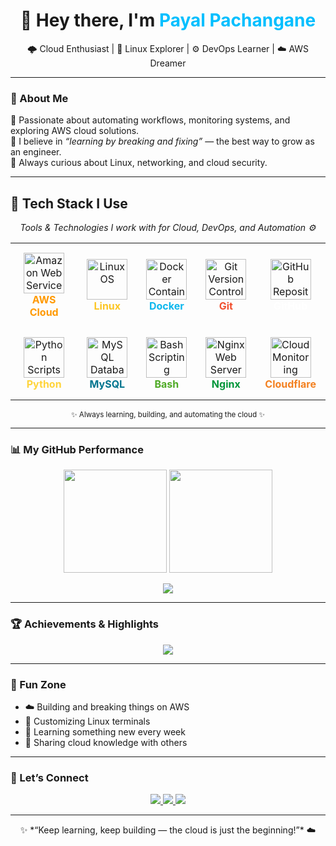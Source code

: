 <h1 align="center">👋 Hey there, I'm <span style="color:#00BFFF;">Payal Pachangane</span></h1>
<p align="center">
  🌩️ Cloud Enthusiast | 🐧 Linux Explorer | ⚙️ DevOps Learner | ☁️ AWS Dreamer  
</p>

---

### 🌟 About Me
💫 Passionate about automating workflows, monitoring systems, and exploring AWS cloud solutions.  
🎯 I believe in *“learning by breaking and fixing”* — the best way to grow as an engineer.  
💬 Always curious about Linux, networking, and cloud security.

---
## 🧩 Tech Stack I Use

<p align="center">
  <em>Tools & Technologies I work with for Cloud, DevOps, and Automation ⚙️</em>
</p>

<table align="center">
  <tr>
    <td align="center" style="padding:15px;">
      <img src="https://skillicons.dev/icons?i=aws" width="65" title="Amazon Web Services"/>
      <br><b style="color:#FF9900;">AWS Cloud</b>
    </td>
    <td align="center" style="padding:15px;">
      <img src="https://skillicons.dev/icons?i=linux" width="65" title="Linux OS"/>
      <br><b style="color:#FCC624;">Linux</b>
    </td>
    <td align="center" style="padding:15px;">
      <img src="https://skillicons.dev/icons?i=docker" width="65" title="Docker Containers"/>
      <br><b style="color:#0db7ed;">Docker</b>
    </td>
    <td align="center" style="padding:15px;">
      <img src="https://skillicons.dev/icons?i=git" width="65" title="Git Version Control"/>
      <br><b style="color:#F1502F;">Git</b>
    </td>
    <td align="center" style="padding:15px;">
      <img src="https://skillicons.dev/icons?i=github" width="65" title="GitHub Repositories"/>
      <br><b style="color:#ffffff;">GitHub</b>
    </td>
  </tr>
  <tr>
    <td align="center" style="padding:15px;">
      <img src="https://skillicons.dev/icons?i=python" width="65" title="Python Scripts"/>
      <br><b style="color:#FFD43B;">Python</b>
    </td>
    <td align="center" style="padding:15px;">
      <img src="https://skillicons.dev/icons?i=mysql" width="65" title="MySQL Database"/>
      <br><b style="color:#00758F;">MySQL</b>
    </td>
    <td align="center" style="padding:15px;">
      <img src="https://skillicons.dev/icons?i=bash" width="65" title="Bash Scripting"/>
      <br><b style="color:#4EAA25;">Bash</b>
    </td>
    <td align="center" style="padding:15px;">
      <img src="https://skillicons.dev/icons?i=nginx" width="65" title="Nginx Web Server"/>
      <br><b style="color:#009639;">Nginx</b>
    </td>
    <td align="center" style="padding:15px;">
      <img src="https://skillicons.dev/icons?i=cloudflare" width="65" title="Cloud Monitoring"/>
      <br><b style="color:#F38020;">Cloudflare</b>
    </td>
  </tr>
</table>

<p align="center">
  <sub>✨ Always learning, building, and automating the cloud ✨</sub>
</p>



  

---

### 📊 My GitHub Performance
<p align="center">
  <img src="https://github-readme-stats.vercel.app/api?username=PayalPachangane&show_icons=true&theme=ayu-mirage&hide_border=true" height="165"/>
  <img src="https://github-readme-streak-stats.herokuapp.com?user=PayalPachangane&theme=ayu-mirage&hide_border=true" height="165"/>
</p>

<p align="center">
  <img src="https://github-readme-stats.vercel.app/api/top-langs/?username=PayalPachangane&layout=compact&theme=ayu-mirage&hide_border=true"/>
</p>

---

### 🏆 Achievements & Highlights
<p align="center">
  <img src="https://github-profile-trophy.vercel.app/?username=PayalPachangane&theme=discord&no-frame=true&margin-w=15&column=6"/>
</p>

---

### 🌈 Fun Zone
- ☁️ Building and breaking things on AWS  
- 🐧 Customizing Linux terminals  
- 🧠 Learning something new every week  
- 💬 Sharing cloud knowledge with others  

---

### 🔗 Let’s Connect
<p align="center">
  <a href="https://www.linkedin.com/in/payal-pachangane/" target="_blank">
    <img src="https://img.shields.io/badge/LinkedIn-0077B5?style=for-the-badge&logo=linkedin&logoColor=white"/>
  </a>
  <a href="mailto:payalpachangane@gmail.com">
    <img src="https://img.shields.io/badge/Gmail-D14836?style=for-the-badge&logo=gmail&logoColor=white"/>
  </a>
  <a href="https://github.com/PayalPachangane">
    <img src="https://img.shields.io/badge/GitHub%20Profile-181717?style=for-the-badge&logo=github&logoColor=white"/>
  </a>
</p>

---

<p align="center">✨ *“Keep learning, keep building — the cloud is just the beginning!”* ☁️</p>
